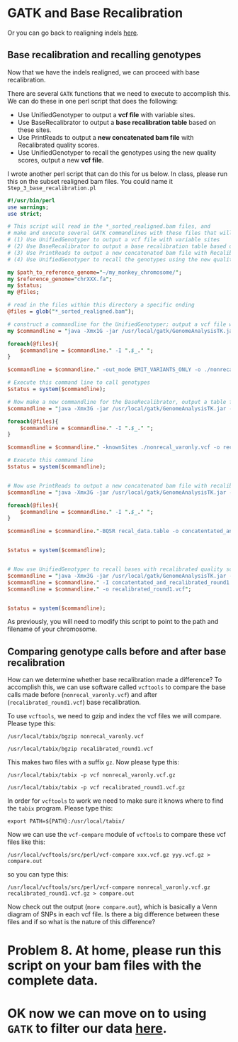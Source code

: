 # GATK and Base Recalibration

Or you can go back to realigning indels [here](https://github.com/evansbenj/BIO720/blob/master/8_GATK_realigning_indels.md).

## Base recalibration and recalling genotypes

Now that we have the indels realigned, we can proceed with base recalibration.

There are several `GATK` functions that we need to execute to accomplish this. We can do these in one perl script that does the following:
* Use UnifiedGenotyper to output a **vcf file** with variable sites.
* Use BaseRecalibrator to output a **base recalibration table** based on these sites.
* Use PrintReads to output a **new concatenated bam file** with Recalibrated quality scores.
* Use UnifiedGenotyper to recall the genotypes using the new quality scores, output a new **vcf file**.

I wrote another perl script that can do this for us below. In class, please run this on the subset realigned bam files. You could name it `Step_3_base_recalibration.pl`

``` perl
#!/usr/bin/perl
use warnings;
use strict;

# This script will read in the *_sorted_realigned.bam files, and 
# make and execute several GATK commandlines with these files that will
# (1) Use UnifiedGenotyper to output a vcf file with variable sites
# (2) Use BaseRecalibrator to output a base recalibration table based on these sites
# (3) Use PrintReads to output a new concatenated bam file with Recalibrated quality scores
# (4) Use UnifiedGenotyper to recall the genotypes using the new quality scores; output a new vcf file.

my $path_to_reference_genome="~/my_monkey_chromosome/";
my $reference_genome="chrXXX.fa";
my $status;
my @files;

# read in the files within this directory a specific ending
@files = glob("*_sorted_realigned.bam");

# construct a commandline for the UnifiedGenotyper; output a vcf file with only variable sites
my $commandline = "java -Xmx1G -jar /usr/local/gatk/GenomeAnalysisTK.jar -T UnifiedGenotyper -R ".$path_to_reference_genome.$reference_genome;

foreach(@files){
    $commandline = $commandline." -I ".$_." ";
}

$commandline = $commandline." -out_mode EMIT_VARIANTS_ONLY -o ./nonrecal_varonly.vcf";

# Execute this command line to call genotypes
$status = system($commandline);

# Now make a new commandline for the BaseRecalibrator, output a table for base recalibration 
$commandline = "java -Xmx3G -jar /usr/local/gatk/GenomeAnalysisTK.jar -T BaseRecalibrator -R ".$path_to_reference_genome.$reference_genome." ";

foreach(@files){
    $commandline = $commandline." -I ".$_." ";
}

$commandline = $commandline." -knownSites ./nonrecal_varonly.vcf -o recal_data.table";

# Execute this command line
$status = system($commandline);


# Now use PrintReads to output a new concatenated bam file with recalibrated quality scores
$commandline = "java -Xmx3G -jar /usr/local/gatk/GenomeAnalysisTK.jar -T PrintReads -R ".$path_to_reference_genome.$reference_genome;

foreach(@files){
    $commandline = $commandline." -I ".$_." ";
}

$commandline = $commandline."-BQSR recal_data.table -o concatentated_and_recalibrated_round1.bam";


$status = system($commandline);


# Now use UnifiedGenotyper to recall bases with recalibrated quality scores; output a vcf file 
$commandline = "java -Xmx3G -jar /usr/local/gatk/GenomeAnalysisTK.jar -T UnifiedGenotyper -R ".$path_to_reference_genome.$reference_genome;
$commandline = $commandline." -I concatentated_and_recalibrated_round1.bam";
$commandline = $commandline." -o recalibrated_round1.vcf";


$status = system($commandline);

```

As previously, you will need to modify this script to point to the path and filename of your chromosome.

## Comparing genotype calls before and after base recalibration

How can we determine whether base recalibration made a difference?  To accomplish this, we can use software called `vcftools` to compare the base calls made before (`nonrecal_varonly.vcf`) and after (`recalibrated_round1.vcf`) base recalibration.

To use `vcftools`, we need to gzip and index the vcf files we will compare. Please type this:

`/usr/local/tabix/bgzip nonrecal_varonly.vcf`

`/usr/local/tabix/bgzip recalibrated_round1.vcf`

This makes two files with a suffix `gz`.  Now please type this:

`/usr/local/tabix/tabix -p vcf nonrecal_varonly.vcf.gz`

`/usr/local/tabix/tabix -p vcf recalibrated_round1.vcf.gz`

In order for `vcftools` to work we need to make sure it knows where to find the `tabix` program. Please type this:

`export PATH=${PATH}:/usr/local/tabix/`

Now we can use the `vcf-compare` module of `vcftools` to compare these vcf files like this:

`/usr/local/vcftools/src/perl/vcf-compare xxx.vcf.gz yyy.vcf.gz > compare.out`

so you can type this:

`/usr/local/vcftools/src/perl/vcf-compare nonrecal_varonly.vcf.gz recalibrated_round1.vcf.gz > compare.out`

Now check out the output (`more compare.out`), which is basically a Venn diagram of SNPs in each vcf file. Is there a big difference between these files and if so what is the nature of this difference?


# Problem 8. At home, please run this script on your bam files with the complete data.

# OK now we can move on to using `GATK` to filter our data [here](https://github.com/evansbenj/BIO720/blob/master/10_Using_GATK_to_filter_data.md).
